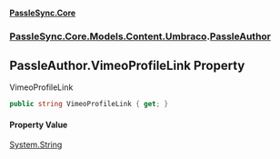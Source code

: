 #### [PassleSync.Core](index.md 'index')
### [PassleSync.Core.Models.Content.Umbraco](PassleSync.Core.Models.Content.Umbraco.md 'PassleSync.Core.Models.Content.Umbraco').[PassleAuthor](PassleSync.Core.Models.Content.Umbraco.PassleAuthor.md 'PassleSync.Core.Models.Content.Umbraco.PassleAuthor')

## PassleAuthor.VimeoProfileLink Property

VimeoProfileLink

```csharp
public string VimeoProfileLink { get; }
```

#### Property Value
[System.String](https://docs.microsoft.com/en-us/dotnet/api/System.String 'System.String')